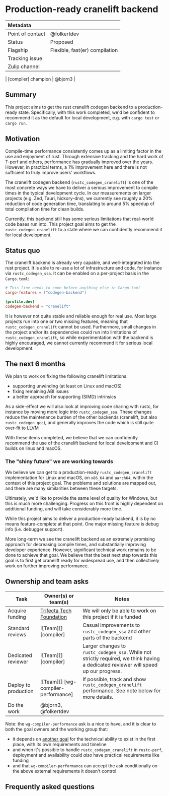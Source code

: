 # Production-ready cranelift backend

| Metadata         |                                |
| :--------------- | ------------------------------ |
| Point of contact | @folkertdev                    |
| Status           | Proposed                       |
| Flagship         | Flexible, fast(er) compilation |
| Tracking issue   |                                |
| Zulip channel    |                                |

| [compiler] champion | @bjorn3 |
## Summary

This project aims to get the rust cranelift codegen backend to a production-ready state. Specifically, with this work completed, we'd be confident to recommend it as the default for local development, e.g. with `cargo test` or `cargo run`. 

## Motivation

Compile-time performance consistently comes up as a limiting factor in the use and enjoyment of rust. Through extensive tracking and the hard work of T-perf and others, performance has gradually improved over the years. However, in practical terms, a 1% improvement here and there is not sufficient to truly improve users' workflows.  

The cranelift codegen backend (`rustc_codegen_cranelift`) is one of the most concrete ways we have to deliver a serious improvement to compile times in the typical development cycle.  In our measurements on larger projects (e.g. Zed, Tauri, hickory-dns), we currently see roughly a 20% reduction of code generation time, translating to around 5% speedup of total compilation time for clean builds.

Currently, this backend still has some serious limitations that real-world code bases run into. This project goal aims to get the `rustc_codegen_cranelift` to a state where we can confidently recommend it for local development. 

## Status quo

The cranelift backend is already very capable, and well-integrated into the rust project. It is able to re-use a lot of infrastructure and code, for instance via `rustc_codegen_ssa`. It can be enabled on a per-project basis in the `Cargo.toml`:

```toml
# This line needs to come before anything else in Cargo.toml
cargo-features = ["codegen-backend"]

[profile.dev]
codegen-backend = "cranelift"
```

It is however not quite stable and reliable enough for real use. Most large projects run into one or two missing features, meaning that `rustc_codegen_cranelift` cannot be used. Furthermore, small changes in the project and/or its dependencies could run into limitations of `rustc_codegen_cranelift`, so while experimentation with the backend is highly encouraged, we cannot currently recommend it for serious local development.

## The next 6 months

We plan to work on fixing the following cranelift limitations:

- supporting unwinding (at least on Linux and macOS)
- fixing remaining ABI issues
- a better approach for supporting (SIMD) intrinsics

As a side-effect we will also look at improving code sharing with rustc, for instance by moving more logic into `rustc_codegen_ssa`. These changes reduce the maintenance burden of the other backends (cranelift, but also `rustc_codegen_gcc`), and generally improves the code which is still quite over-fit to LLVM

With these items completed, we believe that we can confidently recommend the use of the cranelift backend for local development and CI builds on linux and macOS.

### The "shiny future" we are working towards

We believe we can get to a production-ready `rustc_codegen_cranelift` implementation for Linux and macOS, on `x86_64` and `aarch64`, within the context of this project goal. The problems and solutions are mapped out, and there are many similarities between these targets.

Ultimately, we'd like to provide the same level of quality for Windows, but this is much more challenging. Progress on this front is highly dependent on additional funding, and will take considerably more time.

While this project aims to deliver a production-ready backend, it is by no means feature-complete at that point. One major missing feature is debug info (i.e. debugger support).

More long-term we see the cranelift backend as an extremely promising approach for decreasing compile times, and substantially improving developer experience. However, significant technical work remains to be done to achieve that goal. We believe that the best next step towards this goal is to first get cranelift ready for widespread use, and then collectively work on further improving performance.

## Ownership and team asks

| Task                 | Owner(s) or team(s)                 | Notes  |
| -------------------- | ----------------------------------- | --------------------------------------------------------------- |
| Acquire funding      | [Trifecta Tech Foundation]          | We will only be able to work on this project if it is funded |
| Standard reviews     | ![Team][] [compiler]                | Casual improvements to `rustc_codegen_ssa` and other parts of the backend |
| Dedicated reviewer   | ![Team][] [compiler]                | Larger changes to `rustc_codegen_ssa`. While not strictly required, we think having a dedicated reviewer will speed up our progress. |
| Deploy to production | ![Team][] [wg-compiler-performance] | If possible, track and show `rustc_codegen_cranelift` performance. See note below for more details. |
| Do the work          | @bjorn3, @folkertdev                |  |

Note: the `wg-compiler-performance` ask is a nice to have, and it is clear to both the goal owners and the working group that:
- it depends on [another goal][rustc-perf infra] for the technical ability to exist in the first place, with its own requirements and timeline
- and when it's possible to handle `rustc_codegen_cranelift` in `rustc-perf`, deployment and availability could *also* have practical requirements like funding
- and that `wg-compiler-performance` can accept the ask conditionally on the above external requirements it doesn't control

[Trifecta Tech Foundation]: https://github.com/trifectatechfoundation
[rustc-perf infra]: https://rust-lang.github.io/rust-project-goals/2025h2/rustc-perf-improvements.html

## Frequently asked questions

